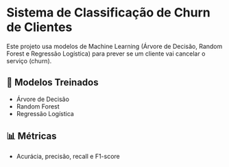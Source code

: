 # Sistema de Classificação de Churn de Clientes

Este projeto usa modelos de Machine Learning (Árvore de Decisão, Random Forest e Regressão Logística) para prever se um cliente vai cancelar o serviço (churn).


## 🚀 Modelos Treinados
- Árvore de Decisão
- Random Forest
- Regressão Logística

## 📊 Métricas
- Acurácia, precisão, recall e F1-score
